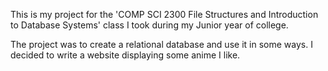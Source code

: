 This is my project for the 'COMP SCI 2300 File Structures and Introduction to Database Systems' class I took during my Junior year of college.

The project was to create a relational database and use it in some ways. I decided to write a website displaying some anime I like. 